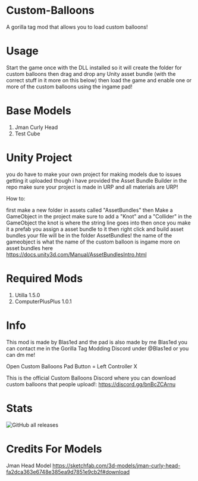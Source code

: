 # Custom-Balloons
A gorilla tag mod that allows you to load custom balloons!

# Usage
Start the game once with the DLL installed so it will create the folder for custom balloons then drag and drop any Unity asset bundle (with the correct stuff in it more on this below) then load the game and enable one or more of the custom balloons using the ingame pad!

# Base Models
1. Jman Curly Head
2. Test Cube

# Unity Project
you do have to make your own project for making models due to issues getting it uploaded though i have provided the Asset Bundle Builder in the repo make sure your project is made in URP and all materials are URP!

How to:

first make a new folder in assets called "AssetBundles" then
Make a GameObject in the project make sure to add a "Knot" and a "Collider" in the GameObject the knot is where the string line goes into then once you make it a prefab you assign a asset bundle to it then right click and build asset bundles your file will be in the folder AssetBundles! the name of the gameobject is what the name of the custom balloon is ingame more on asset bundles here https://docs.unity3d.com/Manual/AssetBundlesIntro.html

# Required Mods
1. Utilla 1.5.0
2. ComputerPlusPlus 1.0.1

# Info
This mod is made by Blas1ed and the pad is also made by me Blas1ed you can contact me in the Gorilla Tag Modding Discord under @Blas1ed or you can dm me!

Open Custom Balloons Pad Button = Left Controller X

This is the official Custom Balloons Discord where you can download custom balloons that people upload!: https://discord.gg/bnBcZCArnu

# Stats
![GitHub all releases](https://img.shields.io/github/downloads/Blas1ed/Custom-Balloons/total?color=%2300FF00)

# Credits For Models
Jman Head Model https://sketchfab.com/3d-models/jman-curly-head-fa2dca363e6748e385ea9d7851e9cb2f#download
